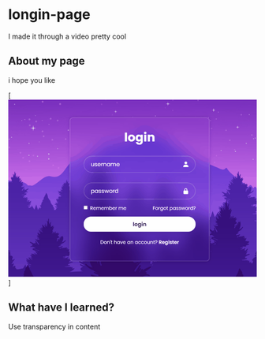 # longin-page
I made it through a video
pretty cool
## About my page
i hope you like 

 [<img src="page.gif">]

## What have I learned?
Use transparency in content